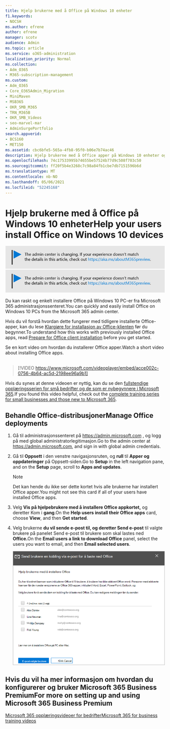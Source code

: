 ```yaml
---
title: Hjelp brukerne med å Office på Windows 10 enheter
f1.keywords:
- NOCSH
ms.author: efrene
author: efrene
manager: scotv
audience: Admin
ms.topic: article
ms.service: o365-administration
localization_priority: Normal
ms.collection:
- Adm_O365
- M365-subscription-management
ms.custom:
- Adm_O365
- Core_O365Admin_Migration
- MiniMaven
- MSB365
- OKR_SMB_M365
- TRN_M365B
- OKR_SMB_Videos
- seo-marvel-mar
- AdminSurgePortfolio
search.appverid:
- BCS160
- MET150
ms.assetid: cbc6bfe5-565a-4fb8-95f0-b06e7b74ac46
description: Hjelp brukerne med å Office apper på Windows 10 enheter og enkelt installere Office på Windows 10 PC-er fra Microsoft 365 administrasjonssenteret.
ms.openlocfilehash: 74c17533995b74655be57524b77d9c508f703c50
ms.sourcegitcommit: ff20f5b4e3268c7c98a84fb1cbe7db7151596b6d
ms.translationtype: MT
ms.contentlocale: nb-NO
ms.lasthandoff: 05/06/2021
ms.locfileid: "52245168"
---
```

# <a name="help-your-users-install-office-on-windows-10-devices"></a><span data-ttu-id="8f7a6-103">Hjelp brukerne med å Office på Windows 10 enheter</span><span class="sxs-lookup"><span data-stu-id="8f7a6-103">Help your users install Office on Windows 10 devices</span></span>

<span data-ttu-id="8f7a6-104">[![Etikett for å gi deg beskjed om at administrasjonssenteret endres. Du finner mer informasjon på aka.ms/aboutM365preview.](../media/m365admincenterchanging.png)](/office365/admin/microsoft-365-admin-center-preview)</span><span class="sxs-lookup"><span data-stu-id="8f7a6-104">[![Label to let you know the admin center is changing and you can find more details at aka.ms/aboutM365preview.](../media/m365admincenterchanging.png)](/office365/admin/microsoft-365-admin-center-preview)</span></span>

<span data-ttu-id="8f7a6-105">Du kan raskt og enkelt installere Office på Windows 10 PC-er fra Microsoft 365 administrasjonssenteret.</span><span class="sxs-lookup"><span data-stu-id="8f7a6-105">You can quickly and easily install Office on Windows 10 PCs from the Microsoft 365 admin center.</span></span>
  
<span data-ttu-id="8f7a6-106">Hvis du vil forstå hvordan dette fungerer med tidligere installerte Office-apper, kan du lese [Klargjøre for installasjon av Office-klienten](prepare-for-office-client-deployment.md) før du begynner.</span><span class="sxs-lookup"><span data-stu-id="8f7a6-106">To understand how this works with previously installed Office apps, read [Prepare for Office client installation](prepare-for-office-client-deployment.md) before you get started.</span></span>

<span data-ttu-id="8f7a6-107">Se en kort video om hvordan du installerer Office apper.</span><span class="sxs-lookup"><span data-stu-id="8f7a6-107">Watch a short video about installing Office apps.</span></span><br><br>

> [!VIDEO https://www.microsoft.com/videoplayer/embed/acce002c-0756-4b64-ac5d-2198ee96a9b1] 

<span data-ttu-id="8f7a6-108">Hvis du synes at denne videoen er nyttig, kan du se den [fullstendige opplæringsserien for små bedrifter og de som er nybegynnere i Microsoft 365](../business-video/index.yml).</span><span class="sxs-lookup"><span data-stu-id="8f7a6-108">If you found this video helpful, check out the [complete training series for small businesses and those new to Microsoft 365](../business-video/index.yml).</span></span>

## <a name="manage-office-deployments"></a><span data-ttu-id="8f7a6-109">Behandle Office-distribusjoner</span><span class="sxs-lookup"><span data-stu-id="8f7a6-109">Manage Office deployments</span></span>

1. <span data-ttu-id="8f7a6-110">Gå til administrasjonssenteret på <a href="https://go.microsoft.com/fwlink/p/?linkid=2024339" target="_blank">https://admin.microsoft.com</a> , og logg på med global administratorlegitimasjon.</span><span class="sxs-lookup"><span data-stu-id="8f7a6-110">Go to the admin center at <a href="https://go.microsoft.com/fwlink/p/?linkid=2024339" target="_blank">https://admin.microsoft.com</a>, and sign in with global admin credentials.</span></span> 

2. <span data-ttu-id="8f7a6-111">Gå til **Oppsett** i den venstre navigasjonsruten, og **rull** til **Apper og oppdateringer** på Oppsett-siden.</span><span class="sxs-lookup"><span data-stu-id="8f7a6-111">Go to **Setup** in the left navigation pane, and on the **Setup** page, scroll to **Apps and updates**.</span></span>
    > [!NOTE]
    > <span data-ttu-id="8f7a6-112">Det kan hende du ikke ser dette kortet hvis alle brukerne har installert Office apper.</span><span class="sxs-lookup"><span data-stu-id="8f7a6-112">You might not see this card if all of your  users have installed Office apps.</span></span>
  
3. <span data-ttu-id="8f7a6-113">Velg **Vis på hjelpebrukere med å installere Office appkortet,** og deretter Kom i **gang**.</span><span class="sxs-lookup"><span data-stu-id="8f7a6-113">On the **Help users install their Office apps** card, choose **View**, and then **Get started**.</span></span>
    
4. <span data-ttu-id="8f7a6-114">Velg brukerne **du vil sende e-post til, og deretter Send e-post** til valgte brukere på panelet Send e-post til brukere som skal lastes ned **Office.**</span><span class="sxs-lookup"><span data-stu-id="8f7a6-114">On the **Email users a link to download Office** panel, select the users you want to email, and then **Email selected users**.</span></span>

   ![Velg brukere som skal sende e-post Office nedlastingskoblingen.](../media/sendemailtousers.png)

## <a name="for-more-on-setting-up-and-using-microsoft-365-business-premium"></a><span data-ttu-id="8f7a6-116">Hvis du vil ha mer informasjon om hvordan du konfigurerer og bruker Microsoft 365 Business Premium</span><span class="sxs-lookup"><span data-stu-id="8f7a6-116">For more on setting up and using Microsoft 365 Business Premium</span></span>

[<span data-ttu-id="8f7a6-117">Microsoft 365 opplæringsvideoer for bedrifter</span><span class="sxs-lookup"><span data-stu-id="8f7a6-117">Microsoft 365 for business training videos</span></span>](../business-video/index.yml)